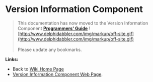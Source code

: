 <a href='Hidden comment: 
$Rev$
$Date$
'></a>

# Version Information Component #


> This documentation has now moved to the Version Information Component **[Programmers' Guide](http://wiki.delphidabbler.com/index.php/Docs/VerInfoAPI)** ![http://www.delphidabbler.com/img/markup/off-site.gif](http://www.delphidabbler.com/img/markup/off-site.gif)<br><br>Please update any bookmarks.

**Links:**

  * Back to [Wiki Home Page](Welcome.md)
  * [Version Information Component Web Page](http://www.delphidabbler.com/software/verinfo).